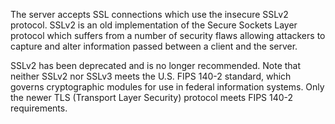 The server accepts SSL connections which use the insecure SSLv2
protocol. SSLv2 is an old implementation of the Secure Sockets Layer
protocol which suffers from a number of security flaws allowing attackers
to capture and alter information passed between a client and the server.



SSLv2 has been deprecated and is no longer recommended. Note that
neither SSLv2 nor SSLv3 meets the U.S. FIPS 140-2 standard, which governs
cryptographic modules for use in federal information systems. Only the
newer TLS (Transport Layer Security) protocol meets FIPS 140-2
requirements.